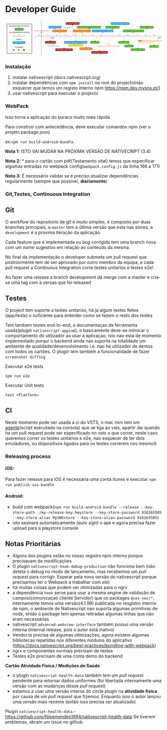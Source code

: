 # Developer Guide

![Roadmap](/images/plano_comlegenda.png)

### Instalação

1. instalar nativescript (docs.nativescript.org)
2. instalar dependências com `npm install` no root do projecto(não esquecer que temos um registo interno npm https://npm.dev.mysns.pt/)
3. usar nativescript para executar o projecto

### WebPack
Isso torna a aplicação do buraco muito mais rápida

Para construir com antecedência, deve executar comandos npm (ver o projeto package.json)

ex:`npm run build-android-bundle`

**Nota 1:** ISTO VAI MUDAR NA PRÓXIMA VERSÃO DE NATIVECRIPT (3.4)

**Nota 2:** * para o cartão com pdf(Testamento vital) temos que especificar algumas entradas no webpack config(`webpack.config.js` da linha 166 a 171)

**Nota 3:** É necessário validar se é preciso atualizar dependências regularmente (sempre que possivel, **diariamente**)


### Git,Testes, Continuous Integration

## Git
O workflow do repositorio de git é muito simples, é composto por duas branches principais, a `master` tem a última versão que esta nas stores, a `development` é a proxima iteração da aplicação. 

Cada feature que é implementada ou bug corrigido tem uma branch nova com um nome sugestivo em relação ao conteudo da mesma.

No final da implementação o developer submete um pull request que postriormente tem de ser aprovado por outro membro da equipa, a cada pull request a Continuous Integration corre testes unitarios e testes e2e!

Ao fazer uma release a branch development dá merge com a master e cria-se uma tag com a versao que foi released 


## Testes 
O project tem suporte a testes unitarios, há ja algum testes feitos (app/tests) o suficiente para enterder como se fazem o resto dos testes

Tem tambem testes end-to-end, a documentaçao da ferramenta usada(plugin `nativescript-appium`), e basicamente deve-se mimicar o comportamento do utilizador ao usar a aplicaçao, isto nao esta de momento implementado porqur o backend ainda nao suporta na totalidade um ambiente de qualidade/devenvolvimento i.e. nao ha utilizador de demos com todos os cartões. O plugin tem tambem a funcionalidade de fazer `screenshot diffing` 

Executar e2e tests

	npm run e2e

Executar Unit tests

	test <Platform>

## CI
Neste momento pode ser usada a ci do VSTS, o mac mini tem um [agente](https://github.com/Microsoft/vsts-agent)(script executado na consola) que se liga ao vsts, apartir dai quando ha um pull request pode ser especificado no vsts o que correr, neste caso queremos correr os testes unitarios e e2e, nao esquecer de ter dois emuladores, ou dispositivos ligados para os testes correrem nos mesmoS

### Releasing process

#### iOS:

Para fazer release para iOS é necessária uma conta itunes e executar `npm run publish-ios-bundle`

#### Android:
*  *build* com webpack(`npm run build-android-bundle --release --key-store-path ./my-release-key.keystore --key-store-password 916265505 --key-store-alias MySNSstore --key-store-alias-password 916265505`)
* isto assinará automaticamente (*auto sign*) o apk e agora precisa fazer upload para a playstore console

## Notas Prioritárias

* Alguns dos plugins estão no nosso registro npm interno porque precisavam de modificações
* O plugin `nativescript-hook-debug-production` não funciona bem (não deteta o debug no modo de lançamento, mas recebemos um *pull request* para corrigir. Esperar pela nova versão do nativescript porque precisamos ter o Webpack a trabalhar com ele)
* há muitas coisas que podem ser otimizadas para o ngrx
* a dependência `hoek` serve para usar a mesma engine de validação de campos(comunicaçao cliente Servidor) que os packages `@ces-sec/*`, internamente temos uma versão(4.1.99) publicada no resgistro interno de npm, o ambiente de Nativescript nao suporta algumas primitivas de node, então o package tem apenas retiradas algumas linhas que não eram necessárias
* nativescript `advanced-webview-interface` também possui uma versão interna (internal release, pois o autor está inativo)
* Vendor.ts precisa de algumas otimizações, agora existem algumas bibliotecas repetidas nos diferentes módulos do aplicativo (https://docs.nativescript.org/best-practices/bundling-with-webpack)
* ngrx e componentes normais precisam de testes
* Testes e2e precisam de uma conta demo do backend

**Cartão Atividade Fisica / Medições de Saúde**
* o plugin `nativescript-health-data` também tem um *pull request* pendente para retornar dados uniformes (foi libertada internamente uma versão com as mudanças desse *pull request*)
* estamos a usar uma versão interna do circle plugin na **atividade fisica** por causa de um *pull request* que fizemos. Enquanto isso o autor lançou uma versão mais recente (então isso precisa ser atualizado)

Plugin `nativescript-health-data` - https://github.com/filipemendes1994/nativescript-health-data
Se tiverem problemas, abram um issue no github.
